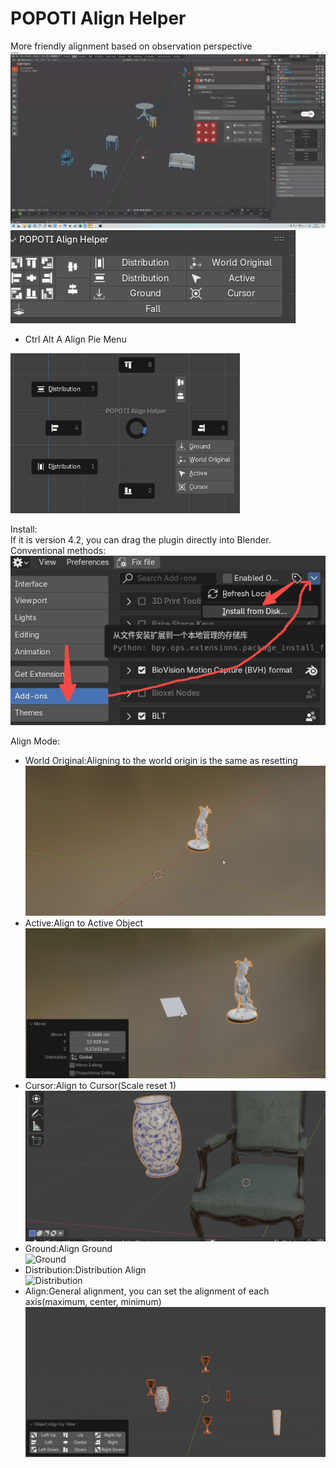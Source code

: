# POPOTI Align Helper

More friendly alignment based on observation perspective<br>
![Video](res/readme/video.gif)
![Preview](res/readme/preview.png)

- Ctrl Alt A Align Pie Menu

<img alt="img.png" height="256" src="res/readme/pie_menu_align.png" />

Install:  
If it is version 4.2, you can drag the plugin directly into Blender.
Conventional methods:
![Install](res/readme/install.jpg)

Align Mode:<br>

- World Original:Aligning to the world origin is the same as resetting <br>
  ![World Original](res/readme/align_world_original.gif)
- Active:Align to Active Object<br>
  ![Active](res/readme/align_active.gif)
- Cursor:Align to Cursor(Scale reset 1)<br>
  ![Cursor](res/readme/align_cursor.gif)
- Ground:Align Ground<br>
  ![Ground](res/readme/align_ground.gif)
- Distribution:Distribution Align<br>
  ![Distribution](res/readme/align_distribution.gif)
- Align:General alignment, you can set the alignment of each axis(maximum, center, minimum)<br>
  ![Align](res/readme/align_align.gif )

